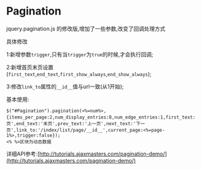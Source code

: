 Pagination
==========

jquery.pagination.js 的修改版,增加了一些参数,改变了回调处理方式

具体修改

1:新增参数`trigger`,只有当`trigger`为`true`的时候,才会执行回调;

2:新增首页末页设置(`first_text`,`end_text`,`first_show_always`,`end_show_always`);

3:修改`link_to`属性的`__id__`值与url一致(从1开始);

基本使用:
```
$("#Pagination").pagination(<%=num%>, {items_per_page:2,num_display_entries:8,num_edge_entries:1,first_text:'首页',end_text:'末页',prev_text:'上一页',next_text:'下一页',link_to:'/index/list/page/__id__',current_page:<%=page-1%>,trigger:false});
<% %>区块为动态数据
```

详细API参考:[http://tutorials.ajaxmasters.com/pagination-demo/](http://tutorials.ajaxmasters.com/pagination-demo/)
